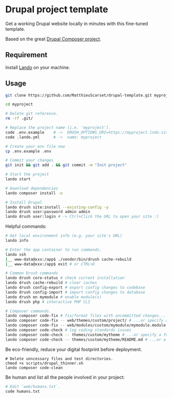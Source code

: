 # Drupal project template

Get a working Drupal website locally in minutes with this fine-tuned template.

Based on the great [Drupal Composer project](https://github.com/drupal-composer/drupal-project).

## Requirement

Install [Lando](https://docs.lando.dev/drupal/) on your machine.

## Usage

```bash
git clone https://github.com/MatthieuScarset/drupal-template.git myproject

cd myproject

# Delete git reference.
rm -rf .git/

# Replace the project name (i.e. 'myproject').
code .env.example    # ->  DRUSH_OPTIONS_URI=https://myproject.lndo.site
code .lando.yml      # ->  name: myproject

# Create your env file now
cp .env.example .env

# Commit your changes
git init && git add . && git commit -m "Init project"

# Start the project
lando start

# Download dependencies
lando composer install -o

# Install Drupal
lando drush site:install --existing-config -y
lando drush user:password admin admin
lando drush user:login # -> Ctrl+Click the URL to open your site :)
```

Helpful commands:

```bash
# Get local environment info (e.g. your site's URL)
lando info

# Enter the app container to run commands.
lando ssh
|__ www-data@xxx:/app$ ./vendor/bin/drush cache-rebuild
|__ www-data@xxx:/app$ exit # or CTRL+D

# Common Drush commands
lando drush core-status # check current installation
lando drush cache-rebuild # clear caches
lando drush config-export # export config changes to codebase
lando drush config-import # import config changes to database
lando drush en mymodule # enable module(s)
lando drush php # interactive PHP CLI

# Composer commands.
lando composer code-fix # fix/format files with uncommitted changes...
lando composer code-fix -- web/themes/custom/project/ # ...or specify a folder
lando composer code-fix -- web/modules/custom/mymodule/mymodule.module # ...or a file
lando composer code-check # log coding standards issues
lando composer code-check -- themes/custom/mytheme # ...or specify a folder
lando composer code-check -- themes/custom/mytheme/README.md # ...or a file
```

Be eco-friendly, reduce your digital footprint before deployment. 
```
# Delete unncessary files and test directories.
chmod +x scripts/drupal_thinner.sh
lando composer code-clean
```

Be human and list all the people involved in your project: 

```bash
# Edit `web/humans.txt`.
code humans.txt
```
